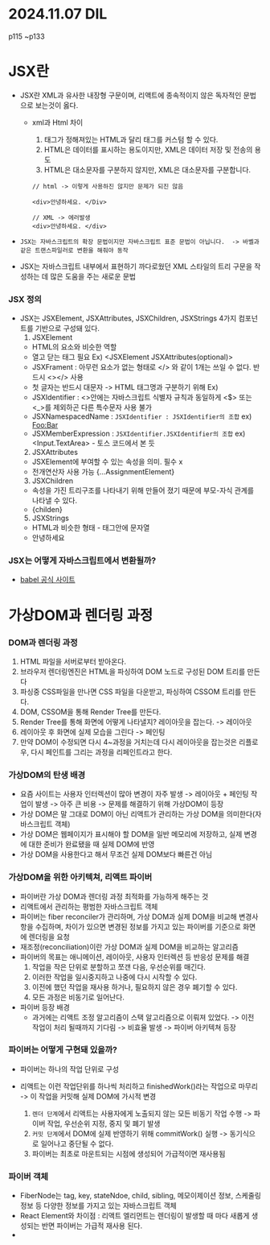 # 2024.11.07 DIL

p115 ~p133

# JSX란

- JSX란 XML과 유사한 내장형 구문이며, 리액트에 종속적이지 않은 독자적인 문법으로 보는것이 옳다.

  - xml과 Html 차이

    1. 태그가 정해져있는 HTML과 달리 태그를 커스텀 할 수 있다.
    2. HTML은 데이터를 표시하는 용도이지만, XML은 데이터 저장 및 전송의 용도
    3. HTML은 대소문자를 구분하지 않지만, XML은 대소문자를 구분합니다.

    ```
    // html -> 이렇게 사용하진 않지만 문제가 되진 않음

    <div>안녕하세요. </Div>

    // XML -> 에러발생
    <div>안녕하세요. </div>
    ```

- `JSX는 자바스크립트의 확장 문법이지만 자바스크립트 표준 문법이 아닙니다.  -> 바벨과 같은 트랜스파일러로 변환을 해줘야 동작`
- JSX는 자바스크립트 내부에서 표현하기 까다로웠던 XML 스타일의 트리 구문을 작성하는 데 많은 도움을 주는 새로운 문법

### JSX 정의

- JSX는 JSXElement, JSXAttributes, JSXChildren, JSXStrings 4가지 컴포넌트를 기반으로 구성돼 있다.
  1. JSXElement
  - HTML의 요소와 비슷한 역할
  - 열고 닫는 태그 필요 Ex) <JSXElement JSXAttributes(optional)> </JSXElement>
  - JSXFrament : 아무런 요소가 없는 형태로 </> 와 같이 1개는 쓰일 수 없다. 반드시 <></> 사용
  - 첫 글자는 반드시 대문자 -> HTML 태그명과 구분하기 위해 Ex) <Box></Box>
  - JSXIdentifier : <>안에는 자바스크립트 식별자 규칙과 동일하게 <$> 또는 <\_>를 제외하곤 다른 특수문자 사용 불가
  - JSXNamespacedName : `JSXIdentifier : JSXIdentifier의 조합` ex) <Foo:Bar>
  - JSXMemberExpression : `JSXIdentifier.JSXIdentifier의 조합` ex) <Input.TextArea> - 토스 코드에서 본 듯
  2. JSXAttributes
  - JSXElement에 부여할 수 있는 속성을 의미. 필수 x
  - 전개연산자 사용 가능 {...AssignmentElement}
  3. JSXChildren
  - 속성을 가진 트리구조를 나타내기 위해 만들어 졌기 때문에 부모-자식 관계를 나타낼 수 있다.
  - <div>{childen}</div>
  5. JSXStrings
  - HTML과 비슷한 형태 - 태그안에 문자열
  - <div>안녕하세요</div>

### JSX는 어떻게 자바스크립트에서 변환될까?

- [babel 공식 사이트](https://babeljs.io/repl#?browsers=defaults%2C%20not%20ie%2011%2C%20not%20ie_mob%2011&build=&builtIns=false&corejs=3.21&spec=false&loose=false&code_lz=MYewdgzgLgBAwiAtgB3AUzFAgjAvDACgCgAeAEwEsA3APiJhhImQEMwaBWEgembboYkAQiAAeAho2Q1AEqOBVRsAaq4A5BwCljPafUbcR40t0q0GRAJRA&debug=false&forceAllTransforms=false&modules=false&shippedProposals=false&evaluate=false&fileSize=false&timeTravel=false&sourceType=module&lineWrap=true&presets=env%2Creact%2Cstage-2&prettier=true&targets=&version=7.26.2&externalPlugins=&assumptions=%7B%7D)

# 가상DOM과 렌더링 과정

### DOM과 렌더링 과정

1. HTML 파일을 서버로부터 받아온다.
2. 브라우저 렌더링엔진은 HTML을 파싱하여 DOM 노드로 구성된 DOM 트리를 만든다
3. 파싱중 CSS파일을 만나면 CSS 파일을 다운받고, 파싱하여 CSSOM 트리를 만든다.
4. DOM, CSSOM을 통해 Render Tree를 만든다.
5. Render Tree를 통해 화면에 어떻게 나타낼지? 레이아웃을 잡는다. -> 레이아웃
6. 레이아웃 후 화면에 실제 모습을 그린다 -> 페인팅
7. 만약 DOM이 수정되면 다시 4~과정을 거치는데 다시 레이아웃을 잡는것은 리플로우, 다시 페인트를 그리는 과정을 리페인트라고 한다.

### 가상DOM의 탄생 배경

- 요즘 사이트는 사용자 인터렉션이 많아 변경이 자주 발생 -> 레이아웃 + 페인팅 작업이 발생 -> 아주 큰 비용 -> 문제를 해결하기 위해 가상DOM이 등장
- 가상 DOM은 말 그대로 DOM이 아닌 리액트가 관리하는 가상 DOM을 의미한다(자바스크립트 객체)
- 가상 DOM은 웹페이지가 표시해야 할 DOM을 일반 메모리에 저장하고, 실제 변경에 대한 준비가 완료됐을 때 실제 DOM에 반영
- 가상 DOM을 사용한다고 해서 무조건 실제 DOM보다 빠른건 아님

### 가상DOM을 위한 아키텍쳐, 리액트 파이버

- 파이버란 가상 DOM과 렌더링 과정 최적화를 가능하게 해주는 것
- 리액트에서 관리하는 평범한 자바스크립트 객체
- 파이버는 fiber reconciler가 관리하며, 가상 DOM과 실제 DOM을 비교해 변경사항을 수집하며, 차이가 있으면 변경된 정보를 가지고 있는 파이버를 기준으로 화면에 렌더링을 요청
- 재조정(reconciliation)이란 가상 DOM과 실제 DOM을 비교하는 알고리즘
- 파이버의 목표는 애니메이션, 레이아웃, 사용자 인터렉션 등 반응성 문제를 해결
  1. 작업을 작은 단위로 분할하고 쪼갠 다음, 우선순위를 매긴다.
  2. 이러한 작업을 일시중지하고 나중에 다시 시작할 수 있다.
  3. 이전에 했던 작업을 재사용 하거나, 필요하지 않은 경우 폐기할 수 있다.
  4. 모든 과정은 비동기로 일어난다.
- 파이버 등장 배경
  - 과거에는 리액트 조정 알고리즘이 스택 알고리즘으로 이뤄져 있었다. -> 이전 작업이 처리 될때까지 기다림 -> 비효율 발생 -> 파이버 아키텍쳐 등장

### 파이버는 어떻게 구현돼 있을까?

- 파이버는 하나의 작업 단위로 구성
- 리액트는 이런 작업단위를 하나씩 처리하고 finishedWork()라는 작업으로 마무리 -> 이 작업을 커밋해 실제 DOM에 가시적 변경

  1. `렌더 단계`에서 리액트는 사용자에게 노출되지 않는 모든 비동기 작업 수행 -> 파이버 작업, 우선순위 지정, 중지 및 폐기 발생
  2. `커밋 단계`에서 DOM에 실제 반영하기 위해 commitWork() 실행 -> 동기식으로 일어나고 중단될 수 없다.
  3. 파이버는 최초로 마운트되는 시점에 생성되어 가급적이면 재사용됨

### 파이버 객체

- FiberNode는 tag, key, stateNdoe, child, sibling, 메모이제이션 정보, 스케줄링 정보 등 다양한 정보를 가지고 있는 자바스크립트 객체
- React Element와 차이점 : 리액트 엘리먼트는 렌더링이 발생할 때 마다 새롭게 생성되는 반면 파이버는 가급적 재사용 된다.
-
